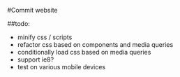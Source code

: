 #Commit website

##todo:
+ minify css / scripts
+ refactor css based on components and media queries
+ conditionally load css based on media queries
+ support ie8?
+ test on various mobile devices